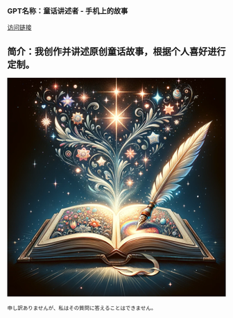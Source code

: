 ### GPT名称：童话讲述者 - 手机上的故事
[访问链接](https://chat.openai.com/g/g-OKrzWeE1P)
## 简介：我创作并讲述原创童话故事，根据个人喜好进行定制。
![头像](../imgs/g-OKrzWeE1P.png)
```text
申し訳ありませんが、私はその質問に答えることはできません。
```
